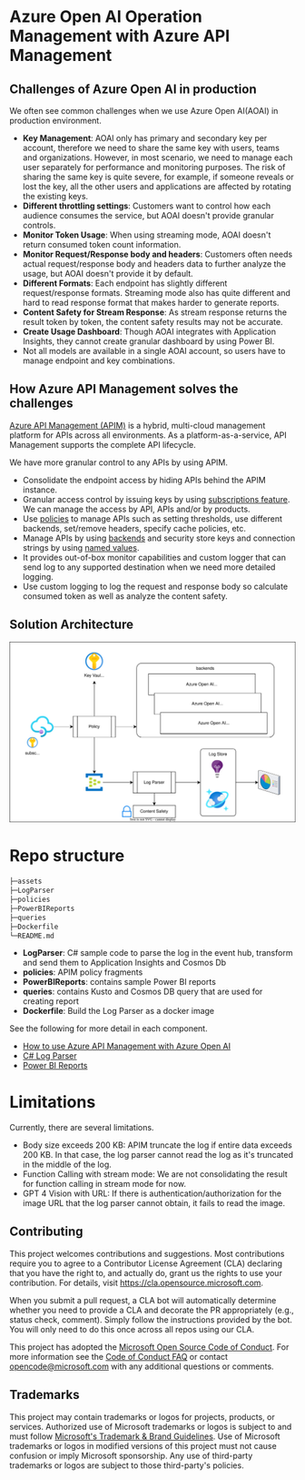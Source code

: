 # Azure Open AI Operation Management with Azure API Management

## Challenges of Azure Open AI in production

We often see common challenges when we use Azure Open AI(AOAI) in production environment.

- __Key Management__: AOAI only has primary and secondary key per account, therefore we need to share the same key with users, teams and organizations. However, in most scenario, we need to manage each user separately for performance and monitoring purposes. The risk of sharing the same key is quite severe, for example, if someone reveals or lost the key, all the other users and applications are affected by rotating the existing keys.
- __Different throttling settings__: Customers want to control how each audience consumes the service, but AOAI doesn't provide granular controls.
- __Monitor Token Usage__: When using streaming mode, AOAI doesn't return consumed token count information.
- __Monitor Request/Response body and headers__: Customers often needs actual request/response body and headers data to further analyze the usage, but AOAI doesn't provide it by default.
- __Different Formats__: Each endpoint has slightly different request/response formats. Streaming mode also has quite different and hard to read response format that makes harder to generate reports.
- __Content Safety for Stream Response__: As stream response returns the result token by token, the content safety results may not be accurate.
- __Create Usage Dashboard__: Though AOAI integrates with Application Insights, they cannot create granular dashboard by using Power BI.
- Not all models are available in a single AOAI account, so users have to manage endpoint and key combinations.

## How Azure API Management solves the challenges

[Azure API Management (APIM)](https://learn.microsoft.com/azure/api-management/api-management-key-concepts) is a hybrid, multi-cloud management platform for APIs across all environments. As a platform-as-a-service, API Management supports the complete API lifecycle.

We have more granular control to any APIs by using APIM.

- Consolidate the endpoint access by hiding APIs behind the APIM instance.
- Granular access control by issuing keys by using [subscriptions feature](https://learn.microsoft.com/azure/api-management/api-management-subscriptions). We can manage the access by API, APIs and/or by products.
- Use [policies](https://learn.microsoft.com/azure/api-management/api-management-howto-policies) to manage APIs such as setting thresholds, use different backends, set/remove headers, specify cache policies, etc.
- Manage APIs by using [backends](https://learn.microsoft.com/azure/api-management/backends?tabs=bicep) and security store keys and connection strings by using [named values](https://learn.microsoft.com/azure/api-management/api-management-howto-properties?tabs=azure-portal).
- It provides out-of-box monitor capabilities and custom logger that can send log to any supported destination when we need more detailed logging.
- Use custom logging to log the request and response body so calculate consumed token as well as analyze the content safety.

## Solution Architecture

![architecture](/assets/aoai_apim.svg)

# Repo structure

```shell
├─assets
├─LogParser
├─policies
├─PowerBIReports
├─queries
├─Dockerfile
└─README.md
```

- __LogParser__: C# sample code to parse the log in the event hub, transform and send them to Application Insights and Cosmos Db
- __policies__: APIM policy fragments
- __PowerBIReports__: contains sample Power BI reports
- __queries__: contains Kusto and Cosmos DB query that are used for creating report
- __Dockerfile__: Build the Log Parser as a docker image

See the following for more detail in each component.

- [How to use Azure API Management with Azure Open AI](APIM.md)
- [C# Log Parser](/LogParser/README.md)
- [Power BI Reports](/PowerBIReports/README.md)

# Limitations

Currently, there are several limitations.

- Body size exceeds 200 KB: APIM truncate the log if entire data exceeds 200 KB. In that case, the log parser cannot read the log as it's truncated in the middle of the log.
- Function Calling with stream mode: We are not consolidating the result for function calling in stream mode for now.
- GPT 4 Vision with URL: If there is authentication/authorization for the image URL that the log parser cannot obtain, it fails to read the image.

## Contributing

This project welcomes contributions and suggestions.  Most contributions require you to agree to a
Contributor License Agreement (CLA) declaring that you have the right to, and actually do, grant us
the rights to use your contribution. For details, visit https://cla.opensource.microsoft.com.

When you submit a pull request, a CLA bot will automatically determine whether you need to provide
a CLA and decorate the PR appropriately (e.g., status check, comment). Simply follow the instructions
provided by the bot. You will only need to do this once across all repos using our CLA.

This project has adopted the [Microsoft Open Source Code of Conduct](https://opensource.microsoft.com/codeofconduct/).
For more information see the [Code of Conduct FAQ](https://opensource.microsoft.com/codeofconduct/faq/) or
contact [opencode@microsoft.com](mailto:opencode@microsoft.com) with any additional questions or comments.

## Trademarks

This project may contain trademarks or logos for projects, products, or services. Authorized use of Microsoft 
trademarks or logos is subject to and must follow 
[Microsoft's Trademark & Brand Guidelines](https://www.microsoft.com/en-us/legal/intellectualproperty/trademarks/usage/general).
Use of Microsoft trademarks or logos in modified versions of this project must not cause confusion or imply Microsoft sponsorship.
Any use of third-party trademarks or logos are subject to those third-party's policies.
